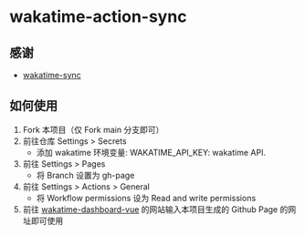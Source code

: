 # wakatime-action-sync

## 感谢

- [wakatime-sync](https://github.com/superman66/wakatime-sync)

## 如何使用

1. Fork 本项目（仅 Fork main 分支即可）
2. 前往仓库 Settings > Secrets
    - 添加 wakatime 环境变量: WAKATIME_API_KEY: wakatime API.
3. 前往  Settings > Pages
    - 将 Branch 设置为 gh-page
4. 前往  Settings > Actions > General
    - 将 Workflow permissions 设为 Read and write permissions
5. 前往 [wakatime-dashboard-vue](https://github.com/zzwtsy/wakatime-dashboard-vue.git) 的网站输入本项目生成的 Github Page 的网址即可使用
